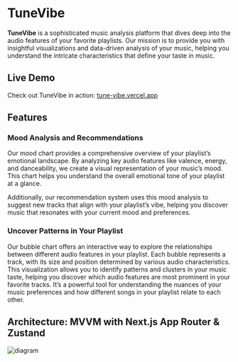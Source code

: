 # TuneVibe

**TuneVibe** is a sophisticated music analysis platform that dives deep into the audio features of your favorite playlists. Our mission is to provide you with insightful visualizations and data-driven analysis of your music, helping you understand the intricate characteristics that define your taste in music.

## Live Demo
Check out TuneVibe in action: [tune-vibe.vercel.app](https://tune-vibe.vercel.app)

## Features

### Mood Analysis and Recommendations
Our mood chart provides a comprehensive overview of your playlist’s emotional landscape. By analyzing key audio features like valence, energy, and danceability, we create a visual representation of your music’s mood. This chart helps you understand the overall emotional tone of your playlist at a glance.

Additionally, our recommendation system uses this mood analysis to suggest new tracks that align with your playlist’s vibe, helping you discover music that resonates with your current mood and preferences.

### Uncover Patterns in Your Playlist
Our bubble chart offers an interactive way to explore the relationships between different audio features in your playlist. Each bubble represents a track, with its size and position determined by various audio characteristics. This visualization allows you to identify patterns and clusters in your music taste, helping you discover which audio features are most prominent in your favorite tracks. It’s a powerful tool for understanding the nuances of your music preferences and how different songs in your playlist relate to each other.

## Architecture: MVVM with Next.js App Router & Zustand
![diagram](https://github.com/user-attachments/assets/f6409162-d0b3-4f63-94d5-989ebe0ea772)




